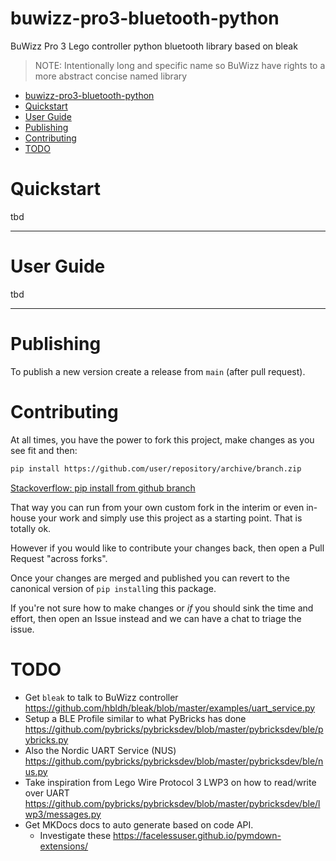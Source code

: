 # buwizz-pro3-bluetooth-python

BuWizz Pro 3 Lego controller python bluetooth library based on bleak

> NOTE: Intentionally long and specific name so BuWizz have rights to a more abstract concise named library


<!--TOC-->

- [buwizz-pro3-bluetooth-python](#buwizz-pro3-bluetooth-python)
- [Quickstart](#quickstart)
- [User Guide](#user-guide)
- [Publishing](#publishing)
- [Contributing](#contributing)
- [TODO](#todo)

<!--TOC-->

# Quickstart

tbd

----

# User Guide

tbd

----

# Publishing

To publish a new version create a release from `main` (after pull request).

# Contributing

At all times, you have the power to fork this project, make changes as you see fit and then:

```sh
pip install https://github.com/user/repository/archive/branch.zip
```
[Stackoverflow: pip install from github branch](https://stackoverflow.com/a/24811490/622276)

That way you can run from your own custom fork in the interim or even in-house your work and simply use this project as a starting point. That is totally ok.

However if you would like to contribute your changes back, then open a Pull Request "across forks".

Once your changes are merged and published you can revert to the canonical version of `pip install`ing this package.

If you're not sure how to make changes or _if_ you should sink the time and effort, then open an Issue instead and we can have a chat to triage the issue.


# TODO
 - Get `bleak` to talk to BuWizz controller https://github.com/hbldh/bleak/blob/master/examples/uart_service.py
 - Setup a BLE Profile similar to what PyBricks has done https://github.com/pybricks/pybricksdev/blob/master/pybricksdev/ble/pybricks.py
 - Also the Nordic UART Service (NUS) https://github.com/pybricks/pybricksdev/blob/master/pybricksdev/ble/nus.py
 - Take inspiration from Lego Wire Protocol 3 LWP3 on how to read/write over UART https://github.com/pybricks/pybricksdev/blob/master/pybricksdev/ble/lwp3/messages.py
 - Get MKDocs docs to auto generate based on code API.
   - Investigate these https://facelessuser.github.io/pymdown-extensions/
   